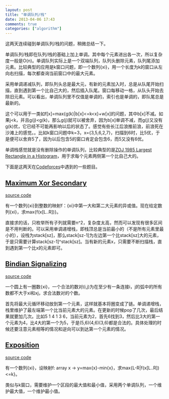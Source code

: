 ```yaml
---
layout: post
title: "单调队列/栈"
date: 2013-04-06 17:43
comments: true
categories: ["algorithm"]
---
```


这两天连续碰到单调队列/栈的问题，稍微总结一下。

单调队列/栈即在队列/栈的基础上加上单调。其中每个元素进出各一次，所以复杂度一般是O(n)。单调队列实际上是一个双端队列，队列头删除元素，队列尾添加元素。比较典型的应用是k窗口问题，即一个数列{xi}，用一个长度为k的窗口从左向右扫描，每次都查询当前窗口中的最大元素。

采用单调递减队列，即队列头总是最大元，有新的元素加入时，总是从队尾开始扫描，直到遇到第一个比自己大的，然后插入队尾。窗口每移动一格，从队头开始去除旧元素。可以看出，单调队列里不仅值是单调的，索引也是单调的，即队尾总是最新的。

这个可以用于一类如f[x]=max{g(k)\|b[x]\<=k\<x}+w[x]的问题，其中b[x]不减。如果j\<k，并且g(j)\<g(k)，那么g(j)就可以被舍弃，因为b[x]单调不减，而g(j)又没有g(k)优，它已经不可能再影响以后的状态了。感觉有些长江后浪推前浪，前浪死在沙滩上的感觉。。比如k窗口问题中k=3，x={3,5,6,2,7}，扫描到6时，比5优，于是便可以舍弃5了，因为以后包含5的窗口肯定会包含6，而5又没有6优。

单调栈感觉就是没有删除操作的单调队列，比较典型的是[ZOJ 1985 Largest Rectangle in a Histogram](http://acm.zju.edu.cn/onlinejudge/showProblem.do?problemId=985)，用于求每个元素两侧第一个比自己大的。

下面是这两天在[Codeforces](http://www.codeforces.com)中遇到的一些题目。

[Maximum Xor Secondary](http://www.codeforces.com/contest/280/problem/B)
-----------------------

[source code](https://github.com/delta4d/AlgoSolution/blob/master/codeforces/172/1/B.cpp)

有一个数列{xi}到整数的映射f：{xi}中第一大和第二大元素的异或值。现在给定数列{xi}，求max{f(x[L..R])}。

直接求的话，只枚举所有子列就需要n^2，复杂度太高，然而可以发现有很多区间是不用判断的。可以采用单调递增栈，即栈顶总是当前最小的（不是所有元素里最小的），设栈为stack[sz]，那么stack[sz-1]为左边第一个比stack[sz]大的元素，于是只需要计算stack[sz-1]^stack[sz]。当有新的元素x，只需要不断扫描栈，直到遇到第一个比x的元素即可。

[Bindian Signalizing](http://www.codeforces.com/contest/5/problem/E)
---------------------

[source code](https://github.com/delta4d/AlgoSolution/blob/master/codeforces/005/E-monotonous-stack.cpp)

一个圆上有一圈数{xi}，一个合法的数对(i,j)为在至少有一条连接i，j的弧中的所有数都不大于xi和xj，求合法数对的个数。

首先将最大元循环移动放到第一个元素，这样就基本将圈变成了链。单调递增栈，栈里维护了最左端第一个比当前元素大的元素。在更新的时候pop了几次，最后结果就要加几次。比如5 1 4 1 3 6，当前元素为2，首先6找到3，然后比3大的第一个元素为4，比4大的第一个为5，于是(5,6)(4,6)(3,6)都是合法的。具体处理的时候还要注意元素相等的情况和逆向可以到达第一个元素的情况。

[Exposition](http://www.codeforces.com/contest/6/problem/E)
------------

[source code](https://github.com/delta4d/AlgoSolution/blob/master/codeforces/006/2/E.cpp)

有一个数列{xi}，设映射f: array x -\> y=max{x}-min{x}，求max{L-R\|f(x[L..R])\<=k}。

类似与k窗口，需要维护一个区段的最大值和最小值，采用两个单调队列，一个维护最大值，一个维护最小值。
